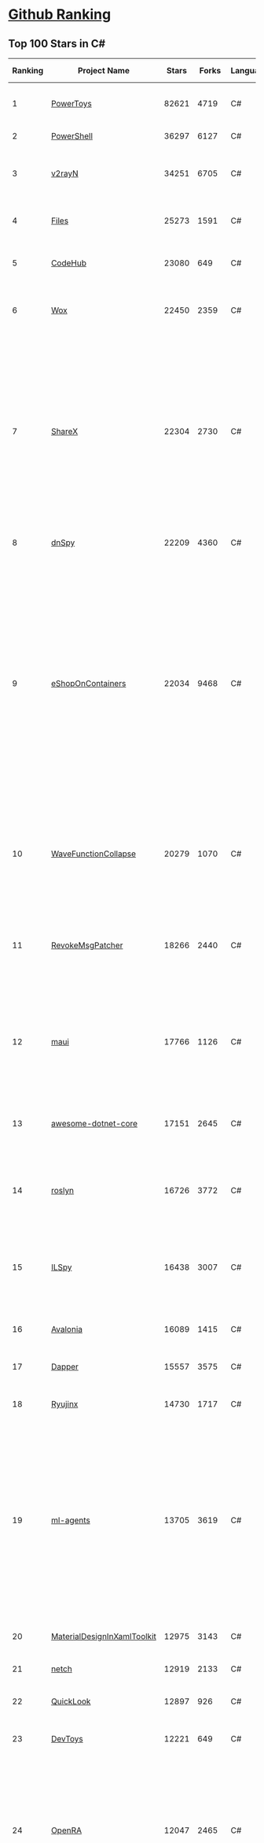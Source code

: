 [Github Ranking](../README.md)
==========

## Top 100 Stars in C\#

| Ranking | Project Name | Stars | Forks | Language | Open Issues | Description | Last Commit |
| ------- | ------------ | ----- | ----- | -------- | ----------- | ----------- | ----------- |
| 1 | [PowerToys](https://github.com/microsoft/PowerToys) | 82621 | 4719 | C# | 3836 | Windows system utilities to maximize productivity | 2022-11-30T01:32:58Z |
| 2 | [PowerShell](https://github.com/PowerShell/PowerShell) | 36297 | 6127 | C# | 3265 | PowerShell for every system! | 2022-11-30T02:52:02Z |
| 3 | [v2rayN](https://github.com/2dust/v2rayN) | 34251 | 6705 | C# | 62 | A V2Ray client for Windows, support Xray core and v2fly core | 2022-11-18T15:26:06Z |
| 4 | [Files](https://github.com/files-community/Files) | 25273 | 1591 | C# | 477 | Building the best File Manager for Windows | 2022-11-30T00:56:07Z |
| 5 | [CodeHub](https://github.com/CodeHubApp/CodeHub) | 23080 | 649 | C# | 234 | CodeHub is an iOS application written using Xamarin | 2022-06-22T16:14:05Z |
| 6 | [Wox](https://github.com/Wox-launcher/Wox) | 22450 | 2359 | C# | 935 | Launcher for Windows, an alternative to Alfred and Launchy. | 2022-11-29T11:34:59Z |
| 7 | [ShareX](https://github.com/ShareX/ShareX) | 22304 | 2730 | C# | 367 | ShareX is a free and open source program that lets you capture or record any area of your screen and share it with a single press of a key. It also allows uploading images, text or other types of files to many supported destinations you can choose from. | 2022-11-29T02:13:01Z |
| 8 | [dnSpy](https://github.com/dnSpy/dnSpy) | 22209 | 4360 | C# | 0 | .NET debugger and assembly editor | 2020-12-20T23:55:15Z |
| 9 | [eShopOnContainers](https://github.com/dotnet-architecture/eShopOnContainers) | 22034 | 9468 | C# | 21 | Cross-platform .NET sample microservices and container based application that runs on Linux Windows and macOS. Powered by .NET 6, Docker Containers and Azure Kubernetes Services. Supports Visual Studio, VS for Mac and CLI based environments with Docker CLI, dotnet CLI, VS Code or any other code editor. | 2022-11-27T21:38:42Z |
| 10 | [WaveFunctionCollapse](https://github.com/mxgmn/WaveFunctionCollapse) | 20279 | 1070 | C# | 1 | Bitmap & tilemap generation from a single example with the help of ideas from quantum mechanics | 2022-07-26T08:07:41Z |
| 11 | [RevokeMsgPatcher](https://github.com/huiyadanli/RevokeMsgPatcher) | 18266 | 2440 | C# | 44 | :trollface: A hex editor for WeChat/QQ/TIM - PC版微信/QQ/TIM防撤回补丁（我已经看到了，撤回也没用了） | 2022-11-12T13:13:21Z |
| 12 | [maui](https://github.com/dotnet/maui) | 17766 | 1126 | C# | 1965 | .NET MAUI is the .NET Multi-platform App UI, a framework for building native device applications spanning mobile, tablet, and desktop. | 2022-11-30T00:50:46Z |
| 13 | [awesome-dotnet-core](https://github.com/thangchung/awesome-dotnet-core) | 17151 | 2645 | C# | 19 | :honeybee: A collection of awesome .NET core libraries, tools, frameworks and software | 2022-11-28T17:16:25Z |
| 14 | [roslyn](https://github.com/dotnet/roslyn) | 16726 | 3772 | C# | 8179 | The Roslyn .NET compiler provides C# and Visual Basic languages with rich code analysis APIs. | 2022-11-30T02:49:50Z |
| 15 | [ILSpy](https://github.com/icsharpcode/ILSpy) | 16438 | 3007 | C# | 179 | .NET Decompiler with support for PDB generation, ReadyToRun, Metadata (&more) - cross-platform! | 2022-11-29T20:08:27Z |
| 16 | [Avalonia](https://github.com/AvaloniaUI/Avalonia) | 16089 | 1415 | C# | 1277 | A cross-platform UI framework for .NET | 2022-11-30T01:52:53Z |
| 17 | [Dapper](https://github.com/DapperLib/Dapper) | 15557 | 3575 | C# | 343 | Dapper - a simple object mapper for .Net | 2022-09-28T20:06:46Z |
| 18 | [Ryujinx](https://github.com/Ryujinx/Ryujinx) | 14730 | 1717 | C# | 283 | Experimental Nintendo Switch Emulator written in C# | 2022-11-30T02:15:50Z |
| 19 | [ml-agents](https://github.com/Unity-Technologies/ml-agents) | 13705 | 3619 | C# | 92 | The Unity Machine Learning Agents Toolkit (ML-Agents) is an open-source project that enables games and simulations to serve as environments for training intelligent agents using deep reinforcement learning and imitation learning. | 2022-11-29T21:16:45Z |
| 20 | [MaterialDesignInXamlToolkit](https://github.com/MaterialDesignInXAML/MaterialDesignInXamlToolkit) | 12975 | 3143 | C# | 161 | Google's Material Design in XAML & WPF, for C# & VB.Net.  | 2022-11-28T22:19:11Z |
| 21 | [netch](https://github.com/netchx/netch) | 12919 | 2133 | C# | 19 | A simple proxy client | 2022-11-20T16:33:53Z |
| 22 | [QuickLook](https://github.com/QL-Win/QuickLook) | 12897 | 926 | C# | 358 | Bring macOS “Quick Look” feature to Windows | 2022-11-29T22:36:07Z |
| 23 | [DevToys](https://github.com/veler/DevToys) | 12221 | 649 | C# | 206 | A Swiss Army knife for developers. | 2022-11-29T20:08:35Z |
| 24 | [OpenRA](https://github.com/OpenRA/OpenRA) | 12047 | 2465 | C# | 1447 | Open Source real-time strategy game engine for early Westwood games such as Command & Conquer: Red Alert written in C# using SDL and OpenGL. Runs on Windows, Linux, *BSD and Mac OS X. | 2022-11-29T20:21:18Z |
| 25 | [efcore](https://github.com/dotnet/efcore) | 11947 | 2853 | C# | 1665 | EF Core is a modern object-database mapper for .NET. It supports LINQ queries, change tracking, updates, and schema migrations. | 2022-11-30T02:24:50Z |
| 26 | [CleanArchitecture](https://github.com/ardalis/CleanArchitecture) | 11606 | 2132 | C# | 13 | Clean Architecture Solution Template: A starting point for Clean Architecture with ASP.NET Core | 2022-11-28T20:12:21Z |
| 27 | [Polly](https://github.com/App-vNext/Polly) | 11333 | 1018 | C# | 82 | Polly is a .NET resilience and transient-fault-handling library that allows developers to express policies such as Retry, Circuit Breaker, Timeout, Bulkhead Isolation, and Fallback in a fluent and thread-safe manner. From version 6.0.1, Polly targets .NET Standard 1.1 and 2.0+. | 2022-10-17T19:36:09Z |
| 28 | [SteamTools](https://github.com/BeyondDimension/SteamTools) | 11256 | 725 | C# | 422 | 🛠「Watt Toolkit」是一个开源跨平台的多功能 Steam 工具箱。 | 2022-11-29T23:04:15Z |
| 29 | [osu](https://github.com/ppy/osu) | 11217 | 1780 | C# | 889 | rhythm is just a *click* away! | 2022-11-30T02:12:32Z |
| 30 | [AspNetCore.Docs](https://github.com/dotnet/AspNetCore.Docs) | 11143 | 25031 | C# | 475 | Documentation for ASP.NET Core | 2022-11-30T02:36:14Z |
| 31 | [server](https://github.com/bitwarden/server) | 11026 | 945 | C# | 26 | The core infrastructure backend (API, database, Docker, etc). | 2022-11-30T02:49:53Z |
| 32 | [aspnetboilerplate](https://github.com/aspnetboilerplate/aspnetboilerplate) | 10751 | 3656 | C# | 191 | ASP.NET Boilerplate - Web Application Framework | 2022-11-11T13:31:22Z |
| 33 | [PEASS-ng](https://github.com/carlospolop/PEASS-ng) | 10713 | 2477 | C# | 6 | PEASS - Privilege Escalation Awesome Scripts SUITE (with colors) | 2022-11-27T04:28:02Z |
| 34 | [runtime](https://github.com/dotnet/runtime) | 10668 | 3577 | C# | 7850 | .NET is a cross-platform runtime for cloud, mobile, desktop, and IoT apps. | 2022-11-30T02:54:27Z |
| 35 | [CleanArchitecture](https://github.com/jasontaylordev/CleanArchitecture) | 10355 | 2343 | C# | 12 | Clean Architecture Solution Template for .NET 7 | 2022-11-23T08:00:09Z |
| 36 | [mono](https://github.com/mono/mono) | 10186 | 3759 | C# | 2095 | Mono open source ECMA CLI, C# and .NET implementation. | 2022-11-04T19:28:42Z |
| 37 | [N_m3u8DL-CLI](https://github.com/nilaoda/N_m3u8DL-CLI) | 10183 | 1785 | C# | 215 | [.NET] m3u8 downloader 开源的命令行m3u8/HLS/dash下载器，支持普通AES-128-CBC解密，多线程，自定义请求头等. 支持简体中文,繁体中文和英文. English Supported. | 2022-11-17T15:10:22Z |
| 38 | [FastGithub](https://github.com/dotnetcore/FastGithub) | 9935 | 1361 | C# | 92 | github加速神器，解决github打不开、用户头像无法加载、releases无法上传下载、git-clone、git-pull、git-push失败等问题 | 2022-10-28T13:41:06Z |
| 39 | [AssetStudio](https://github.com/Perfare/AssetStudio) | 9731 | 1872 | C# | 157 | AssetStudio is a tool for exploring, extracting and exporting assets and assetbundles. | 2022-11-29T16:28:47Z |
| 40 | [CMWTAT_Digital_Edition](https://github.com/TGSAN/CMWTAT_Digital_Edition) | 9575 | 1466 | C# | 12 | CloudMoe Windows 10/11 Activation Toolkit get digital license, the best open source Win 10/11 activator in GitHub. GitHub 上最棒的开源 Win10/Win11 数字权利（数字许可证）激活工具！ | 2022-10-22T15:17:40Z |
| 41 | [csharplang](https://github.com/dotnet/csharplang) | 9410 | 966 | C# | 419 | The official repo for the design of the C# programming language | 2022-11-29T23:32:21Z |
| 42 | [lively](https://github.com/rocksdanister/lively) | 9255 | 762 | C# | 186 | Free and open-source software that allows users to set animated desktop wallpapers and screensavers. | 2022-11-27T07:52:06Z |
| 43 | [downkyi](https://github.com/leiurayer/downkyi) | 9169 | 1194 | C# | 251 | 哔哩下载姬downkyi，B站视频下载工具，支持批量下载，支持8K、HDR、杜比视界，提供工具箱（音视频提取、去水印等）。 | 2022-11-06T09:02:09Z |
| 44 | [AutoMapper](https://github.com/AutoMapper/AutoMapper) | 9095 | 1690 | C# | 0 | A convention-based object-object mapper in .NET.  | 2022-11-29T10:31:08Z |
| 45 | [CefSharp](https://github.com/cefsharp/CefSharp) | 9042 | 2841 | C# | 39 | .NET (WPF and Windows Forms) bindings for the Chromium Embedded Framework | 2022-11-21T09:03:32Z |
| 46 | [abp](https://github.com/abpframework/abp) | 9003 | 2804 | C# | 600 | Open Source Web Application Framework for ASP.NET Core | 2022-11-29T20:42:51Z |
| 47 | [orleans](https://github.com/dotnet/orleans) | 8986 | 1948 | C# | 382 | Cloud Native application framework for .NET | 2022-11-30T01:05:58Z |
| 48 | [MonoGame](https://github.com/MonoGame/MonoGame) | 8964 | 2655 | C# | 693 | One framework for creating powerful cross-platform games. | 2022-11-26T21:42:02Z |
| 49 | [MediatR](https://github.com/jbogard/MediatR) | 8811 | 1021 | C# | 1 | Simple, unambitious mediator implementation in .NET | 2022-11-21T02:40:47Z |
| 50 | [RestSharp](https://github.com/restsharp/RestSharp) | 8789 | 2264 | C# | 15 | Simple REST and HTTP API Client for .NET | 2022-11-23T21:31:09Z |
| 51 | [SignalR](https://github.com/SignalR/SignalR) | 8786 | 2295 | C# | 23 | Incredibly simple real-time web for .NET | 2022-11-03T22:38:03Z |
| 52 | [choco](https://github.com/chocolatey/choco) | 8706 | 857 | C# | 762 | Chocolatey - the package manager for Windows | 2022-11-29T18:26:08Z |
| 53 | [FluentTerminal](https://github.com/felixse/FluentTerminal) | 8478 | 425 | C# | 241 | A Terminal Emulator based on UWP and web technologies. | 2022-11-17T05:26:48Z |
| 54 | [BenchmarkDotNet](https://github.com/dotnet/BenchmarkDotNet) | 8383 | 833 | C# | 151 | Powerful .NET library for benchmarking | 2022-11-29T16:40:36Z |
| 55 | [Jackett](https://github.com/Jackett/Jackett) | 8266 | 1013 | C# | 202 | API Support for your favorite torrent trackers | 2022-11-29T17:15:28Z |
| 56 | [eShopOnWeb](https://github.com/dotnet-architecture/eShopOnWeb) | 8212 | 4179 | C# | 6 | Sample ASP.NET Core 6.0 reference application, powered by Microsoft, demonstrating a layered application architecture with monolithic deployment model. Download the eBook PDF from docs folder. | 2022-11-24T14:03:09Z |
| 57 | [winsw](https://github.com/winsw/winsw) | 8212 | 1278 | C# | 144 | A wrapper executable that can run any executable as a Windows service, in a permissive license. | 2022-11-08T05:02:11Z |
| 58 | [machinelearning](https://github.com/dotnet/machinelearning) | 8210 | 1795 | C# | 685 | ML.NET is an open source and cross-platform machine learning framework for .NET. | 2022-11-29T18:41:57Z |
| 59 | [duplicati](https://github.com/duplicati/duplicati) | 8183 | 776 | C# | 879 | Store securely encrypted backups in the cloud! | 2022-11-27T16:45:19Z |
| 60 | [Locale-Emulator](https://github.com/xupefei/Locale-Emulator) | 8090 | 694 | C# | 0 | Yet Another System Region and Language Simulator | 2022-04-15T09:55:46Z |

